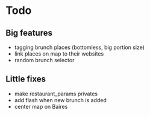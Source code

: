 Todo
=====

## Big features
- tagging brunch places (bottomless, big portion size)
- link places on map to their websites
- random brunch selector


## Little fixes
- make restaurant_params privates
- add flash when new brunch is added
- center map on Baires
